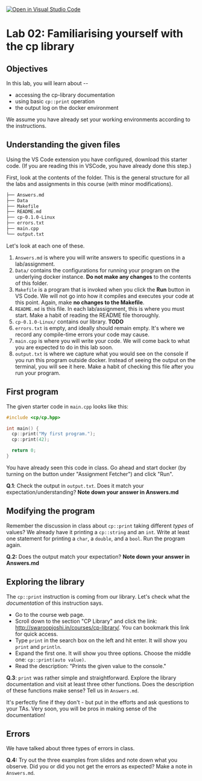 [![Open in Visual Studio Code](https://classroom.github.com/assets/open-in-vscode-f059dc9a6f8d3a56e377f745f24479a46679e63a5d9fe6f495e02850cd0d8118.svg)](https://classroom.github.com/online_ide?assignment_repo_id=7471148&assignment_repo_type=AssignmentRepo)
# Lab 02: Familiarising yourself with the cp library

## Objectives

In this lab, you will learn about --

* accessing the cp-library documentation
* using basic `cp::print` operation
* the output log on the docker environment

We assume you have already set your working environments according to the  instructions.

## Understanding the given files

Using the VS Code extension you have configured, download this starter code. (If you are reading this in VSCode, you have already done this step.)

First, look at the contents of the folder. This is the general structure for all the labs and assignments in this course (with minor modifications).

```sh
├── Answers.md
├── Data
├── Makefile
├── README.md
├── cp-0.1.0-Linux
├── errors.txt
├── main.cpp
└── output.txt
```

Let's look at each one of these.

1. `Answers.md` is where you will write answers to specific questions in a lab/assignment.
2. `Data/` contains the configurations for running your program on the underlying docker instance. **Do not make any changes** to the contents of this folder.
3. `Makefile` is a program that is invoked when you click the **Run** button in VS Code. We will not go into how it compiles and executes your code at this point. Again, make **no changes to the Makefile**.
4. `README.md` is this file. In each lab/assignment, this is where you must start. Make a habit of reading the README file thoroughly.
5. `cp-0.1.0-Linux/` contains our library. **TODO**
6. `errors.txt` is empty, and ideally should remain empty. It's where we record any compile-time errors your code may cause.
7. `main.cpp` is where you will write your code. We will come back to what you are expected to do in this lab soon.
8. `output.txt` is where we capture what you would see on the console if you run this program outside docker. Instead of seeing the output on the terminal, you will see it here. Make a habit of checking this file after you run your program.

## First program

The given starter code in `main.cpp` looks like this:

```cpp
#include <cp/cp.hpp>

int main() {
  cp::print("My first program.");
  cp::print(42);

  return 0;
}
```

You have already seen this code in class. Go ahead and start docker (by turning on the button under "Assignment Fetcher") and click "Run".

**Q.1**: Check the output in `output.txt`. Does it match your expectation/understanding? **Note down your answer in Answers.md**

## Modifying the program

Remember the discussion in class about `cp::print` taking different *types* of values? We already have it printing a `cp::string` and an `int`. Write at least one statement for printing a `char`, a `double`, and a `bool`. Run the program again.

**Q.2:** Does the output match your expectation? **Note down your answer in Answers.md**

## Exploring the library

The `cp::print` instruction is coming from our library. Let's check what the *documentation* of this instruction says.

* Go to the course web page.
* Scroll down to the section "CP Library" and click the link: <http://swaroopjoshi.in/courses/cp-library/>. You can bookmark this link for quick access.
* Type `print` in the search box on the left and hit enter. It will show you `print` and `println`.
* Expand the first one. It will show you three options. Choose the middle one: `cp::print(auto value)`.
* Read the description: "Prints the given value to the console."

**Q.3**: `print` was rather simple and straightforward. Explore the library documentation and visit at least three other functions. Does the description of these functions make sense? Tell us in `Answers.md`.

It's perfectly fine if they don't - but put in the efforts and ask questions to your TAs. Very soon, you will be pros in making sense of the documentation!

## Errors

We have talked about three types of errors in class.

**Q.4:** Try out the three examples from slides and note down what you observe. Did you or did you not get the errors as expected? Make a note in `Answers.md`.
